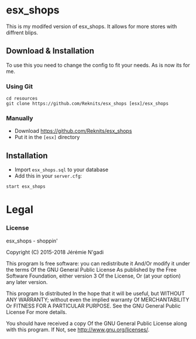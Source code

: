 # esx_shops
This is my modifed version of esx_shops. It allows for more stores with diffrent blips. 

## Download & Installation
To use this you need to change the config to fit your needs. As is now its for me.

### Using Git
```
cd resources
git clone https://github.com/Reknits/esx_shops [esx]/esx_shops
```

### Manually
- Download https://github.com/Reknits/esx_shops
- Put it in the `[esx]` directory

## Installation
- Import `esx_shops.sql` to your database
- Add this in your `server.cfg`:

```
start esx_shops
```

# Legal
### License
esx_shops - shoppin'

Copyright (C) 2015-2018 Jérémie N'gadi

This program Is free software: you can redistribute it And/Or modify it under the terms Of the GNU General Public License As published by the Free Software Foundation, either version 3 Of the License, Or (at your option) any later version.

This program Is distributed In the hope that it will be useful, but WITHOUT ANY WARRANTY; without even the implied warranty Of MERCHANTABILITY Or FITNESS FOR A PARTICULAR PURPOSE. See the GNU General Public License For more details.

You should have received a copy Of the GNU General Public License along with this program. If Not, see http://www.gnu.org/licenses/.
